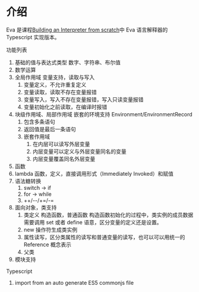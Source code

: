 # 介绍

Eva 是课程[Building an Interpreter from scratch](https://www.bilibili.com/video/BV1XZ4y1k7T7)中 Eva 语言解释器的 Typescript 实现版本。

功能列表

1. 基础的值与表达式类型 数字、字符串、布尔值
1. 数学运算
1. 全局作用域 变量支持，读取与写入
    1. 变量定义，不允许重复定义
    1. 变量读取，读取不存在变量报错
    1. 变量写入，写入不存在变量报错，写入只读变量报错
    1. 变量初始化之前读取，在编译时报错
1. 块级作用域、局部作用域 嵌套的环境支持 Environment/EnvironmentRecord
    1. 包含多条语句
    1. 返回值是最后一条语句
    1. 嵌套作用域
        1. 在内层可以读写外层变量
        1. 内层变量可以定义与外层变量同名的变量
        1. 内层变量覆盖同名外层变量
1. 函数
1. lambda 函数，定义，直接调用形式（Immediately Invoked）和赋值
1. 语法糖转换
    1. switch -> if
    1. for -> while
    1. ++/--/+=/-=
1. 面向对象，类支持
    1. 类定义 构造函数，普通函数 构造函数初始化的过程中，类实例的成员数据需要调用 set 或者 define 语意，区分变量的定义还是设置。
    1. new 操作符生成类实例
    1. 属性读写，区分类属性的读写和普通变量的读写，也可以可以用统一的 Reference 概念表示
    1. 父类
1. 模块支持

Typescript

1. import from an auto generate ES5 commonjs file
